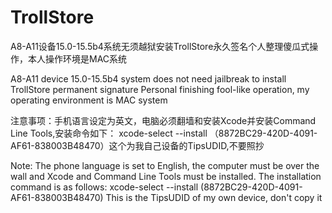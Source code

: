 # TrollStore

A8-A11设备15.0-15.5b4系统无须越狱安装TrollStore永久签名个人整理傻瓜式操作，本人操作环境是MAC系统

A8-A11 device 15.0-15.5b4 system does not need jailbreak to install TrollStore permanent signature Personal finishing fool-like operation, my operating environment is MAC system


注意事项：手机语言设定为英文，电脑必须翻墙和安装Xcode并安装Command Line Tools,安装命令如下： xcode-select --install
（8872BC29-420D-4091-AF61-838003B48470）这个为我自己设备的TipsUDID,不要照抄

Note: The phone language is set to English, the computer must be over the wall and Xcode and Command Line Tools must be installed. The installation command is as follows: xcode-select --install
(8872BC29-420D-4091-AF61-838003B48470) This is the TipsUDID of my own device, don't copy it
